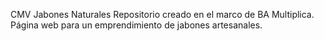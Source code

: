 CMV Jabones Naturales 
Repositorio creado en el marco de BA Multiplica. Página web para un emprendimiento de jabones artesanales. 
